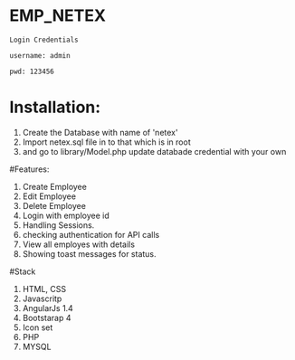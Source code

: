 # EMP_NETEX
```
Login Credentials
````
``` 
username: admin
````
`````
pwd: 123456
`````````

# Installation:

1. Create the Database with name of 'netex'
2. Import netex.sql file in to that which is in root 
3. and go to library/Model.php update databade credential with your own




#Features:

1. Create Employee
2. Edit Employee
3. Delete Employee
4. Login with employee id
5. Handling Sessions.
6. checking authentication for API calls
7. View all employes with details
8. Showing toast messages for status.

#Stack
1. HTML, CSS
2. Javascritp
3. AngularJs 1.4
4. Bootstarap 4
5. Icon set
6. PHP
7. MYSQL
